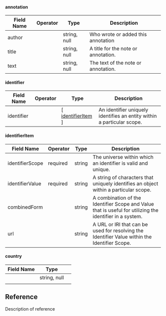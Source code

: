 
#### annotation

| Field Name | Operator | Type         | Description                         |
| ---------- | -------- | ------------ | ----------------------------------- |
| author     |          | string, null | Who wrote or added this annotation  |
| title      |          | string, null | A title for the note or annotation. |
| text       |          | string, null | The text of the note or annotation. |

#### identifier

| Field Name | Operator | Type                                  | Description                                                            |
| ---------- | -------- | ------------------------------------- | ---------------------------------------------------------------------- |
| identifier |          | [ [identifierItem](#identifierItem) ] | An identifier uniquely identifies an entity within a particular scope. |

#### identifierItem

| Field Name      | Operator | Type   | Description                                                                                              |
| --------------- | -------- | ------ | -------------------------------------------------------------------------------------------------------- |
| identifierScope | required | string | The universe within which an identifier is valid and unique.                                             |
| identifierValue | required | string | A string of characters that uniquely identifies an object within a particular scope.                     |
| combinedForm    |          | string | A combination of the Identifier Scope and Value that is useful for utilizing the identifier in a system. |
| url             |          | string | A URL or IRI that can be used for resolving the Identifier Value within the Identifier Scope.            |



#### country



| Field Name | Type         |     |
| ---------- | ------------ | --- |
|            | string, null |     |
|            |              |     |

## Reference

Description of reference